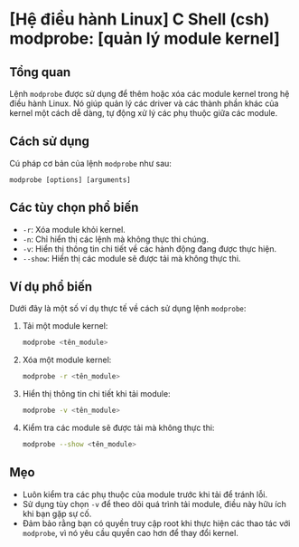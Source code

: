 # [Hệ điều hành Linux] C Shell (csh) modprobe: [quản lý module kernel]

## Tổng quan
Lệnh `modprobe` được sử dụng để thêm hoặc xóa các module kernel trong hệ điều hành Linux. Nó giúp quản lý các driver và các thành phần khác của kernel một cách dễ dàng, tự động xử lý các phụ thuộc giữa các module.

## Cách sử dụng
Cú pháp cơ bản của lệnh `modprobe` như sau:
```
modprobe [options] [arguments]
```

## Các tùy chọn phổ biến
- `-r`: Xóa module khỏi kernel.
- `-n`: Chỉ hiển thị các lệnh mà không thực thi chúng.
- `-v`: Hiển thị thông tin chi tiết về các hành động đang được thực hiện.
- `--show`: Hiển thị các module sẽ được tải mà không thực thi.

## Ví dụ phổ biến
Dưới đây là một số ví dụ thực tế về cách sử dụng lệnh `modprobe`:

1. Tải một module kernel:
   ```bash
   modprobe <tên_module>
   ```

2. Xóa một module kernel:
   ```bash
   modprobe -r <tên_module>
   ```

3. Hiển thị thông tin chi tiết khi tải module:
   ```bash
   modprobe -v <tên_module>
   ```

4. Kiểm tra các module sẽ được tải mà không thực thi:
   ```bash
   modprobe --show <tên_module>
   ```

## Mẹo
- Luôn kiểm tra các phụ thuộc của module trước khi tải để tránh lỗi.
- Sử dụng tùy chọn `-v` để theo dõi quá trình tải module, điều này hữu ích khi bạn gặp sự cố.
- Đảm bảo rằng bạn có quyền truy cập root khi thực hiện các thao tác với `modprobe`, vì nó yêu cầu quyền cao hơn để thay đổi kernel.